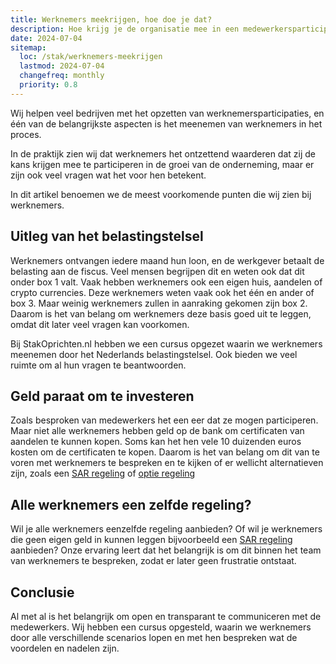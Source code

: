 ```yaml
---
title: Werknemers meekrijgen, hoe doe je dat?
description: Hoe krijg je de organisatie mee in een medewerkersparticipatie traject?
date: 2024-07-04
sitemap:
  loc: /stak/werknemers-meekrijgen
  lastmod: 2024-07-04
  changefreq: monthly
  priority: 0.8
---
```


Wij helpen veel bedrijven met het opzetten van werknemersparticipaties, en één van de belangrijkste aspecten is het meenemen van werknemers in het proces.

In de praktijk zien wij dat werknemers het ontzettend waarderen dat zij de kans krijgen mee te participeren in de groei van de onderneming, maar er zijn ook veel vragen wat het voor hen betekent.

In dit artikel benoemen we de meest voorkomende punten die wij zien bij werknemers.

## Uitleg van het belastingstelsel

Werknemers ontvangen iedere maand hun loon, en de werkgever betaalt de belasting aan de fiscus. Veel mensen begrijpen dit en weten ook dat dit onder box 1 valt. Vaak hebben werknemers ook een eigen huis, aandelen of crypto currencies. Deze werknemers weten vaak ook het één en ander of box 3. Maar weinig werknemers zullen in aanraking gekomen zijn box 2. Daarom is het van belang om werknemers deze basis goed uit te leggen, omdat dit later veel vragen kan voorkomen.

Bij StakOprichten.nl hebben we een cursus opgezet waarin we werknemers meenemen door het Nederlands belastingstelsel. Ook bieden we veel ruimte om al hun vragen te beantwoorden.

## Geld paraat om te investeren

Zoals besproken van medewerkers het een eer dat ze mogen participeren. Maar niet alle werknemers hebben geld op de bank om certificaten van aandelen te kunnen kopen. Soms kan het hen vele 10 duizenden euros kosten om de certificaten te kopen. Daarom is het van belang om dit van te voren met werknemers te bespreken en te kijken of er wellicht alternatieven zijn, zoals een [SAR regeling](https://rounde.nl/plan/SAR) of [optie regeling](https://rounde.nl/plan/opties)

## Alle werknemers een zelfde regeling?

Wil je alle werknemers eenzelfde regeling aanbieden? Of wil je werknemers die geen eigen geld in kunnen leggen bijvoorbeeld een [SAR regeling](https://rounde.nl/plan/SAR) aanbieden? Onze ervaring leert dat het belangrijk is om dit binnen het team van werknemers te bespreken, zodat er later geen frustratie ontstaat.

## Conclusie

Al met al is het belangrijk om open en transparant te communiceren met de medewerkers. Wij hebben een cursus opgesteld, waarin we werknemers door alle verschillende scenarios lopen en met hen bespreken wat de voordelen en nadelen zijn.
